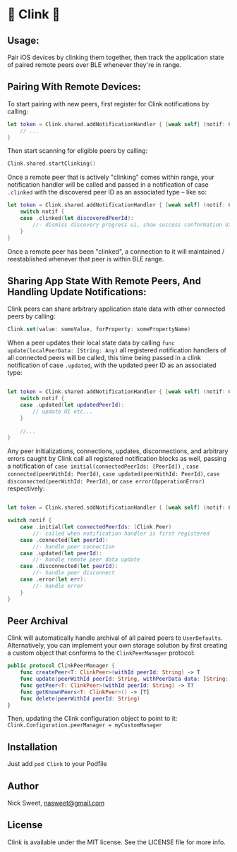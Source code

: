 # :beers: Clink :beers:

## Usage:

Pair iOS devices by clinking them together, then track the application state of paired remote peers over BLE whenever they're in range.

## Pairing With Remote Devices:

To start pairing with new peers, first register for Clink notifications by calling:

```swift
let token = Clink.shared.addNotificationHandler { [weak self] (notif: Clink.Notification) in
    // ...
}
```

Then start scanning for eligible peers by calling:

```swift
Clink.shared.startClinking()
```

Once a remote peer that is actively "clinking" comes within range, your notification handler will be called
and passed in a notification of case `.clinked` with the discovered peer ID as an associated type – like so:

```swift
let token = Clink.shared.addNotificationHandler { [weak self] (notif: Clink.Notification) in
    switch notif {
    case .clinked(let discoveredPeerId):
        //- dismiss discovery progress ui, show success conformation UI
    }
}
```

Once a remote peer has been "clinked",  a connection to it will maintained / reestablished whenever that peer is within BLE range.

## Sharing App State With Remote Peers, And Handling Update Notifications:

Clink peers can share arbitrary application state data with other connected peers by calling:

```swift
Clink.set(value: someValue, forProperty: somePropertyName)
```

When a peer updates their local state data by calling `func update(localPeerData: [String: Any)`
all registered notification handlers of all connected peers will be called, this time being passed in a clink
notification of case `.updated`, with the updated peer ID as an associated type:

```swift

let token = Clink.shared.addNotificationHandler { [weak self] (notif: Clink.Notification) in
    switch notif {
    case .updated(let updatedPeerId):
        // update UI etc...
    }
    
    //...
}
```

Any  peer initializations, connections, updates, disconnections, and arbitrary errors
caught by Clink call all registered notification blocks as well,  passing a notification of
`case initial(connectedPeerIds: [PeerId])` ,
`case connected(peerWithId: PeerId)`,
`case updated(peerWithId: PeerId)`,
`case disconnected(peerWithId: PeerId)`,
or
`case error(OpperationError)`
respectively:

```swift

let token = Clink.shared.sddNotificationHandler { [weak self] (notif: Clink.Notification) in

switch notif {
    case .initial(let connectedPeerIds: [Clink.Peer)
        //- called when notification handler is first registered
    case .connected(let peerId):
        //- handle peer connection
    case .updated(let peerId):
        //- handle remote peer data update
    case .disconnected(let peerId):
        //- handle peer disconnect
    case .error(let err):
        //- handle error
    }
}

```

## Peer Archival

Clink will automatically handle archival of all paired peers to `UserDefaults`. Alternatively, you can implement your
own storage solution by first creating a custom object that conforms to the `ClinkPeerManager` protocol:

```swift
public protocol ClinkPeerManager {
    func createPeer<T: ClinkPeer>(withId peerId: String) -> T
    func update(peerWithId peerId: String, withPeerData data: [String: Any])
    func getPeer<T: ClinkPeer>(withId peerId: String) -> T?
    func getKnownPeers<T: ClinkPeer>() -> [T]
    func delete(peerWithId peerId: String)
}

```
Then, updating the Clink configuration object to point to it: `Clink.Configuration.peerManager = myCustomManager`

## Installation

Just add `pod Clink` to your Podfile

## Author

Nick Sweet, nasweet@gmail.com

## License

Clink is available under the MIT license. See the LICENSE file for more info.


